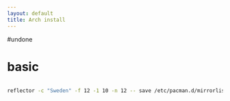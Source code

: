 ```yaml
---
layout: default
title: Arch install
---
```

#undone

# basic
```bash

reflector -c "Sweden" -f 12 -1 10 -n 12 -- save /etc/pacman.d/mirrorlist

```




